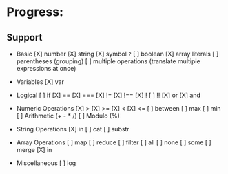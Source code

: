 # Progress:

## Support
- Basic
[X] number
[X] string
[X] symbol `?`
[ ] boolean
[X] array literals 
[ ] parentheses (grouping)
[ ] multiple operations (translate multiple expressions at once)

- Variables
[X] var

- Logical
[ ] if
[X] ==
[X] ===
[X] !=
[X] !==
[X] !
[ ] !!
[X] or
[X] and

- Numeric Operations
[X] >
[X] >=
[X] <
[X] <=
[ ] between
[ ] max
[ ] min
[ ] Arithmetic (+ - * /)
[ ] Modulo (%)

- String Operations
[X] in
[ ] cat
[ ] substr

- Array Operations
[ ] map
[ ] reduce
[ ] filter
[ ] all
[ ] none
[ ] some
[ ] merge
[X] in

- Miscellaneous
[ ] log